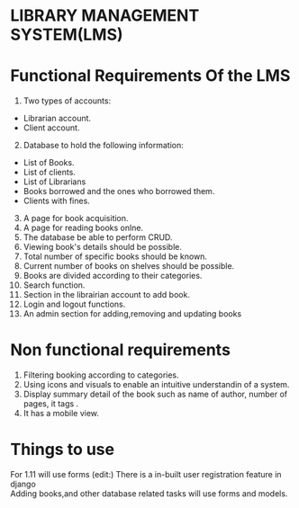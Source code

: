 # LIBRARY MANAGEMENT SYSTEM(LMS)

# Functional Requirements Of the LMS
1. Two types of accounts:
- Librarian account.
- Client account.

2. Database to hold the following information:
- List of Books.
- List of clients.
- List of Librarians 
- Books borrowed and the ones who borrowed them.
- Clients with fines.

3. A page for book acquisition.
4. A page for reading books onlne.
5. The database be able to perform CRUD.
6. Viewing book's details should be possible.
7. Total number of specific books should be known.
8. Current number of books on shelves should be possible.
9. Books are divided according to their categories.
10. Search function.
11. Section in the librairian account to add book. 
12. Login and logout functions.
13. An admin section for adding,removing and updating books

# Non functional requirements
1. Filtering booking according to categories.
2. Using icons and visuals to enable an intuitive understandin of a system.
3. Display summary detail of the book such as name of author, number of pages, it tags .
4. It has a mobile view.


# Things to use
For 1.11 will use forms (edit:) There is a in-built user registration feature in django<br>
Adding books,and other database related tasks will use forms and models.